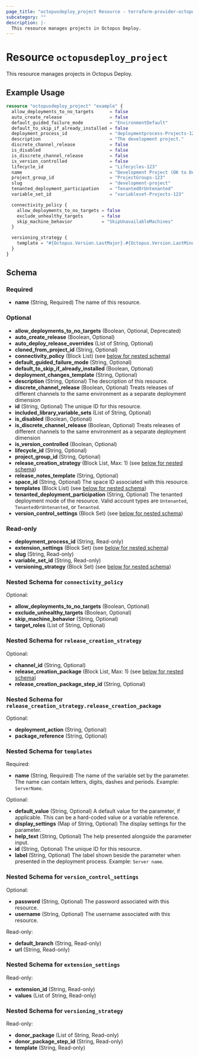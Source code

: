 ```yaml
---
page_title: "octopusdeploy_project Resource - terraform-provider-octopusdeploy"
subcategory: ""
description: |-
  This resource manages projects in Octopus Deploy.
---
```


# Resource `octopusdeploy_project`

This resource manages projects in Octopus Deploy.

## Example Usage

```terraform
resource "octopusdeploy_project" "example" {
  allow_deployments_to_no_targets      = false
  auto_create_release                  = false
  default_guided_failure_mode          = "EnvironmentDefault"
  default_to_skip_if_already_installed = false
  deployment_process_id                = "deploymentprocess-Projects-123"
  description                          = "The development project."
  discrete_channel_release             = false
  is_disabled                          = false
  is_discrete_channel_release          = false
  is_version_controlled                = false
  lifecycle_id                         = "Lifecycles-123"
  name                                 = "Development Project (OK to Delete)"
  project_group_id                     = "ProjectGroups-123"
  slug                                 = "development-project"
  tenanted_deployment_participation    = "TenantedOrUntenanted"
  variable_set_id                      = "variableset-Projects-123"

  connectivity_policy {
    allow_deployments_to_no_targets = false
    exclude_unhealthy_targets       = false
    skip_machine_behavior           = "SkipUnavailableMachines"
  }

  versioning_strategy {
    template = "#{Octopus.Version.LastMajor}.#{Octopus.Version.LastMinor}.#{Octopus.Version.NextPatch}"
  }
}
```

## Schema

### Required

- **name** (String, Required) The name of this resource.

### Optional

- **allow_deployments_to_no_targets** (Boolean, Optional, Deprecated)
- **auto_create_release** (Boolean, Optional)
- **auto_deploy_release_overrides** (List of String, Optional)
- **cloned_from_project_id** (String, Optional)
- **connectivity_policy** (Block List) (see [below for nested schema](#nestedblock--connectivity_policy))
- **default_guided_failure_mode** (String, Optional)
- **default_to_skip_if_already_installed** (Boolean, Optional)
- **deployment_changes_template** (String, Optional)
- **description** (String, Optional) The description of this resource.
- **discrete_channel_release** (Boolean, Optional) Treats releases of different channels to the same environment as a separate deployment dimension
- **id** (String, Optional) The unique ID for this resource.
- **included_library_variable_sets** (List of String, Optional)
- **is_disabled** (Boolean, Optional)
- **is_discrete_channel_release** (Boolean, Optional) Treats releases of different channels to the same environment as a separate deployment dimension
- **is_version_controlled** (Boolean, Optional)
- **lifecycle_id** (String, Optional)
- **project_group_id** (String, Optional)
- **release_creation_strategy** (Block List, Max: 1) (see [below for nested schema](#nestedblock--release_creation_strategy))
- **release_notes_template** (String, Optional)
- **space_id** (String, Optional) The space ID associated with this resource.
- **templates** (Block List) (see [below for nested schema](#nestedblock--templates))
- **tenanted_deployment_participation** (String, Optional) The tenanted deployment mode of the resource. Valid account types are `Untenanted`, `TenantedOrUntenanted`, or `Tenanted`.
- **version_control_settings** (Block Set) (see [below for nested schema](#nestedblock--version_control_settings))

### Read-only

- **deployment_process_id** (String, Read-only)
- **extension_settings** (Block Set) (see [below for nested schema](#nestedblock--extension_settings))
- **slug** (String, Read-only)
- **variable_set_id** (String, Read-only)
- **versioning_strategy** (Block Set) (see [below for nested schema](#nestedblock--versioning_strategy))

<a id="nestedblock--connectivity_policy"></a>
### Nested Schema for `connectivity_policy`

Optional:

- **allow_deployments_to_no_targets** (Boolean, Optional)
- **exclude_unhealthy_targets** (Boolean, Optional)
- **skip_machine_behavior** (String, Optional)
- **target_roles** (List of String, Optional)


<a id="nestedblock--release_creation_strategy"></a>
### Nested Schema for `release_creation_strategy`

Optional:

- **channel_id** (String, Optional)
- **release_creation_package** (Block List, Max: 1) (see [below for nested schema](#nestedblock--release_creation_strategy--release_creation_package))
- **release_creation_package_step_id** (String, Optional)

<a id="nestedblock--release_creation_strategy--release_creation_package"></a>
### Nested Schema for `release_creation_strategy.release_creation_package`

Optional:

- **deployment_action** (String, Optional)
- **package_reference** (String, Optional)



<a id="nestedblock--templates"></a>
### Nested Schema for `templates`

Required:

- **name** (String, Required) The name of the variable set by the parameter. The name can contain letters, digits, dashes and periods. Example: `ServerName`.

Optional:

- **default_value** (String, Optional) A default value for the parameter, if applicable. This can be a hard-coded value or a variable reference.
- **display_settings** (Map of String, Optional) The display settings for the parameter.
- **help_text** (String, Optional) The help presented alongside the parameter input.
- **id** (String, Optional) The unique ID for this resource.
- **label** (String, Optional) The label shown beside the parameter when presented in the deployment process. Example: `Server name`.


<a id="nestedblock--version_control_settings"></a>
### Nested Schema for `version_control_settings`

Optional:

- **password** (String, Optional) The password associated with this resource.
- **username** (String, Optional) The username associated with this resource.

Read-only:

- **default_branch** (String, Read-only)
- **url** (String, Read-only)


<a id="nestedblock--extension_settings"></a>
### Nested Schema for `extension_settings`

Read-only:

- **extension_id** (String, Read-only)
- **values** (List of String, Read-only)


<a id="nestedblock--versioning_strategy"></a>
### Nested Schema for `versioning_strategy`

Read-only:

- **donor_package** (List of String, Read-only)
- **donor_package_step_id** (String, Read-only)
- **template** (String, Read-only)


